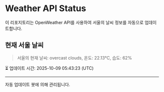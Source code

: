 
# Weather API Status

이 리포지토리는 OpenWeather API를 사용하여 서울의 날씨 정보를 자동으로 업데이트합니다.

## 현재 서울 날씨
> 서울의 현재 날씨: overcast clouds, 온도: 22.13°C, 습도: 62%

⏳ 업데이트 시간: 2025-10-09 05:43:23 (UTC)

---
자동 업데이트 봇에 의해 관리됩니다.
